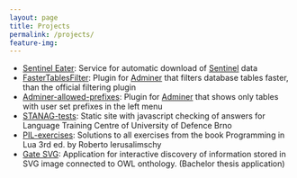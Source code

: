 ```yaml
---
layout: page
title: Projects
permalink: /projects/
feature-img: 
---
```

- [Sentinel Eater](https://github.com/LinkedList/sentinel-eater): Service for automatic download of [Sentinel](https://sentinel.esa.int/web/sentinel/home) data
- [FasterTablesFilter](https://github.com/LinkedList/FasterTablesFilter): Plugin for [Adminer](http://http://www.adminer.org/ "www.adminer.com") that filters database tables faster, than the official filtering plugin
- [Adminer-allowed-prefixes](https://github.com/LinkedList/Adminer-Allowed-Prefixes): Plugin for [Adminer](http://http://www.adminer.org/ "www.adminer.com") that shows only tables with user set prefixes in the left menu
- [STANAG-tests](https://github.com/LinkedList/STANAG-tests): Static site with javascript checking of answers for Language Training Centre of University of Defence Brno
- [PIL-exercises](https://github.com/LinkedList/PIL-exercises): Solutions to all exercises from the book Programming in Lua 3rd ed. by Roberto Ierusalimschy
- [Gate SVG](https://github.com/LinkedList/GateSVG): Application for interactive discovery of information stored in SVG image connected to OWL onthology. (Bachelor thesis application)
